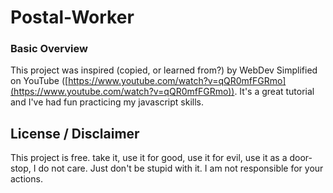 
# Postal-Worker
### Basic Overview 

This project was inspired (copied, or learned from?) by WebDev Simplified on YouTube ([https://www.youtube.com/watch?v=qQR0mfFGRmo](https://www.youtube.com/watch?v=qQR0mfFGRmo)). It's a great tutorial and I've had fun practicing my javascript skills.

## License / Disclaimer
This project is free. take it, use it for good, use it for evil, use it as a door-stop, I do not care. Just don't be stupid with it. I am not responsible for your actions.
